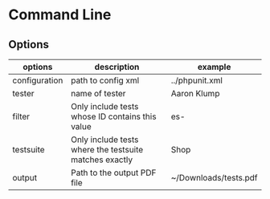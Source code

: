 # Command Line

## Options 

| options | description | example |
|----------|----------|----------|
| configuration | path to config xml | ../phpunit.xml |
| tester | name of tester | Aaron Klump |
| filter | Only include tests whose ID contains this value | es-  |
| testsuite | Only include tests where the testsuite matches exactly | Shop  |
| output | Path to the output PDF file | ~/Downloads/tests.pdf |
